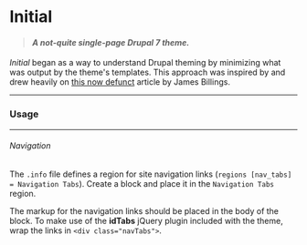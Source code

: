 # Initial
> #### *A not-quite single-page Drupal 7 theme.*

*Initial* began as a way to understand Drupal theming by minimizing what was output by the theme's templates. This approach was inspired by and drew heavily on [this now defunct](http://web.archive.org/web/20130203055201/http://jamesbillings.me/labs/item/drupal-template-minimizing) article by James Billings.

* * *

### Usage

* * *

###### Navigation
  The `.info` file defines a region for site navigation links (`regions [nav_tabs] = Navigation Tabs`). Create a block and place it in the `Navigation Tabs` region.

  The markup for the navigation links should be placed in the body of the block. To make use of the **idTabs** jQuery plugin included with the theme, wrap the links in `<div class="navTabs">`.
